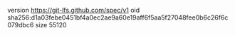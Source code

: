 version https://git-lfs.github.com/spec/v1
oid sha256:d1a03febe0451bf4a0ec2ae9a60e19aff6f5aa5f27048fee0b6c26f6c079dbc6
size 55120
